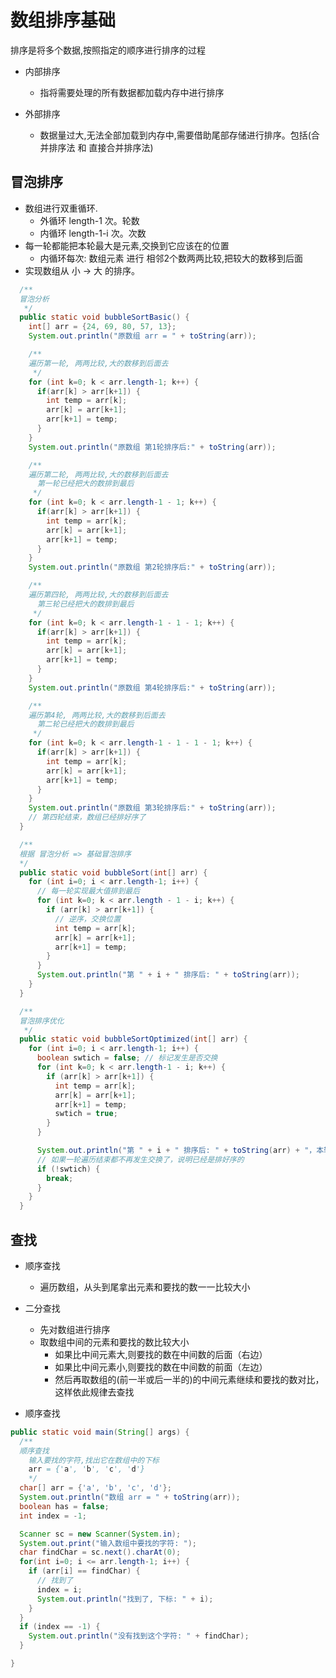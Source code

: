 # 数组排序基础
排序是将多个数据,按照指定的顺序进行排序的过程
- 内部排序
  - 指将需要处理的所有数据都加载内存中进行排序

- 外部排序
  - 数据量过大,无法全部加载到内存中,需要借助尾部存储进行排序。包括(合并排序法 和 直接合并排序法)





## 冒泡排序
- 数组进行双重循环.
  - 外循环 length-1 次。轮数
  - 内循环 length-1-i 次。次数
- 每一轮都能把本轮最大是元素,交换到它应该在的位置
  - 内循环每次: 数组元素 进行 相邻2个数两两比较,把较大的数移到后面
- 实现数组从 小 -> 大 的排序。
```java
  /**
  冒泡分析
   */
  public static void bubbleSortBasic() {
    int[] arr = {24, 69, 80, 57, 13};
    System.out.println("原数组 arr = " + toString(arr));

    /**
    遍历第一轮, 两两比较,大的数移到后面去
     */
    for (int k=0; k < arr.length-1; k++) {
      if(arr[k] > arr[k+1]) {
        int temp = arr[k];
        arr[k] = arr[k+1];
        arr[k+1] = temp;
      }
    }
    System.out.println("原数组 第1轮排序后:" + toString(arr));

    /**
    遍历第二轮, 两两比较,大的数移到后面去
      第一轮已经把大的数排到最后
     */
    for (int k=0; k < arr.length-1 - 1; k++) {
      if(arr[k] > arr[k+1]) {
        int temp = arr[k];
        arr[k] = arr[k+1];
        arr[k+1] = temp;
      }
    }
    System.out.println("原数组 第2轮排序后:" + toString(arr));

    /**
    遍历第四轮, 两两比较,大的数移到后面去
      第三轮已经把大的数排到最后
     */
    for (int k=0; k < arr.length-1 - 1 - 1; k++) {
      if(arr[k] > arr[k+1]) {
        int temp = arr[k];
        arr[k] = arr[k+1];
        arr[k+1] = temp;
      }
    }
    System.out.println("原数组 第4轮排序后:" + toString(arr));

    /**
    遍历第4轮, 两两比较,大的数移到后面去
      第二轮已经把大的数排到最后
     */
    for (int k=0; k < arr.length-1 - 1 - 1 - 1; k++) {
      if(arr[k] > arr[k+1]) {
        int temp = arr[k];
        arr[k] = arr[k+1];
        arr[k+1] = temp;
      }
    }
    System.out.println("原数组 第3轮排序后:" + toString(arr));
    // 第四轮结束，数组已经排好序了
  }

  /**
  根据 冒泡分析 => 基础冒泡排序
  */
  public static void bubbleSort(int[] arr) {
    for (int i=0; i < arr.length-1; i++) {
      // 每一轮实现最大值排到最后
      for (int k=0; k < arr.length - 1 - i; k++) {
        if (arr[k] > arr[k+1]) {
          // 逆序，交换位置
          int temp = arr[k];
          arr[k] = arr[k+1];
          arr[k+1] = temp;
        }
      }
      System.out.println("第 " + i + " 排序后: " + toString(arr));
    }
  }

  /**
  冒泡排序优化
   */
  public static void bubbleSortOptimized(int[] arr) {
    for (int i=0; i < arr.length-1; i++) {
      boolean swtich = false; // 标记发生是否交换
      for (int k=0; k < arr.length-1 - i; k++) {
        if (arr[k] > arr[k+1]) {
          int temp = arr[k];
          arr[k] = arr[k+1];
          arr[k+1] = temp;
          swtich = true;
        }
      }

      System.out.println("第 " + i + " 排序后: " + toString(arr) + "，本轮是否发生交换: " + swtich);
      // 如果一轮遍历结束都不再发生交换了，说明已经是排好序的
      if (!swtich) {
        break;
      }
    }
  }
```






## 查找
- 顺序查找
  - 遍历数组，从头到尾拿出元素和要找的数一一比较大小
- 二分查找
  - 先对数组进行排序
  - 取数组中间的元素和要找的数比较大小
    - 如果比中间元素大,则要找的数在中间数的后面（右边）
    - 如果比中间元素小,则要找的数在中间数的前面（左边）
    - 然后再取数组的(前一半或后一半的)的中间元素继续和要找的数对比，这样依此规律去查找

- 顺序查找
```java
public static void main(String[] args) {
  /**
  顺序查找
    输入要找的字符,找出它在数组中的下标
    arr = {'a', 'b', 'c', 'd'}
    */
  char[] arr = {'a', 'b', 'c', 'd'};
  System.out.println("数组 arr = " + toString(arr));
  boolean has = false;
  int index = -1;

  Scanner sc = new Scanner(System.in);
  System.out.print("输入数组中要找的字符: ");
  char findChar = sc.next().charAt(0);
  for(int i=0; i <= arr.length-1; i++) {
    if (arr[i] == findChar) {
      // 找到了
      index = i;
      System.out.println("找到了, 下标: " + i);
    }
  }
  if (index == -1) {
    System.out.println("没有找到这个字符: " + findChar);
  }

}
```

















